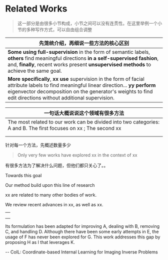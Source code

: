 # Related Works

> 这一部分是由很多小节构成，小节之间可以没有连贯性。在这里举例一个小节的多种写作方式，可以自由组合调整



| 先笼统介绍，再细说一些方法的核心区别                         |
| ------------------------------------------------------------ |
| **Some using full-supervision** in the form of semantic labels, **others** find meaningful directions **in a self-supervised fashion**, and, **finally**, recent works present **unsupervised methods** to achieve the same goal. |
| **More specifically**, **xx use** supervision in the form of facial attribute labels to find meaningful linear direction... **yy perform** eigenvector decomposition on the generator's weights to find edit directions without additional supervision. |







| 一句话大概说说这个领域有很多方法                             |
| ------------------------------------------------------------ |
| The most related to our work can be divided into two categories: A and B. The first focuses on xx ; The second xx |
|                                                              |
|                                                              |





针对每一个方法，先概述数量多少

> Only very few works have explored xx in the context of xx



有很多方法为了解决什么问题，但他们都只关心了。。

Towards this goal



Our method build upon this line of research



xx are related to many other bodies of work.



We review recent advances in xx, as well as xx.





|      |
| ---- |
|      |
|      |
|      |

Its formulation has been adapted for improving A, dealing with B, removing C, and handling D. Although there have been some early attempts in E, the usage of F has never been explored for G. This work addresses this gap by proposing H as I that leverages K.

-- CoIL: Coordinate-based Internal Learning for Imaging Inverse Problems
